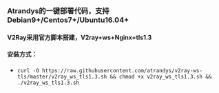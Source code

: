 ### Atrandys的一键部署代码，支持 Debian9+/Centos7+/Ubuntu16.04+ 

#### V2Ray采用官方脚本搭建，V2ray+ws+Nginx+tls1.3

#### 安装方式：

* `curl -O https://raw.githubusercontent.com/atrandys/v2ray-ws-tls/master/v2ray_ws_tls1.3.sh && chmod +x v2ray_ws_tls1.3.sh && ./v2ray_ws_tls1.3.sh`
